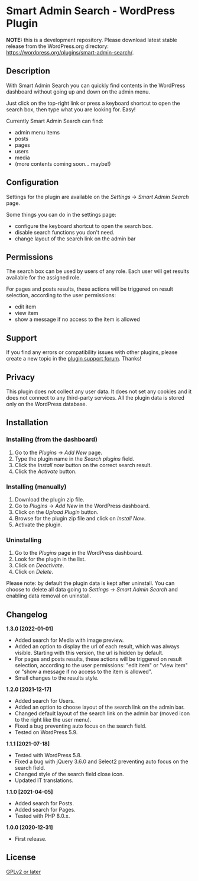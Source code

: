# Smart Admin Search - WordPress Plugin

**NOTE:** this is a development repository. Please download latest stable release from the WordPress.org directory: https://wordpress.org/plugins/smart-admin-search/.

## Description

With Smart Admin Search you can quickly find contents in the WordPress dashboard without going up and down on the admin menu.

Just click on the top-right link or press a keyboard shortcut to open the search box, then type what you are looking for. Easy!

Currently Smart Admin Search can find:

- admin menu items
- posts
- pages
- users
- media
- (more contents coming soon... maybe!)

## Configuration

Settings for the plugin are available on the *Settings* -> *Smart Admin Search* page.

Some things you can do in the settings page:

- configure the keyboard shortcut to open the search box.
- disable search functions you don't need.
- change layout of the search link on the admin bar

## Permissions

The search box can be used by users of any role. Each user will get results available for the assigned role.

For pages and posts results, these actions will be triggered on result selection, according to the user permissions:

- edit item
- view item
- show a message if no access to the item is allowed

## Support

If you find any errors or compatibility issues with other plugins, please create a new topic in the [plugin support forum](https://wordpress.org/support/plugin/smart-admin-search/). Thanks!

## Privacy

This plugin does not collect any user data.
It does not set any cookies and it does not connect to any third-party services.
All the plugin data is stored only on the WordPress database.

## Installation

### Installing (from the dashboard)

1. Go to the *Plugins* -> *Add New* page.
2. Type the plugin name in the *Search plugins* field.
3. Click the *Install now* button on the correct search result.
4. Click the *Activate* button.

### Installing (manually)

1. Download the plugin zip file.
2. Go to *Plugins* -> *Add New* in the WordPress dashboard.
3. Click on the *Upload Plugin* button.
4. Browse for the plugin zip file and click on *Install Now*.
5. Activate the plugin.

### Uninstalling

1. Go to the *Plugins* page in the WordPress dashboard.
2. Look for the plugin in the list.
3. Click on *Deactivate*.
4. Click on *Delete*.

Please note: by default the plugin data is kept after uninstall. You can choose to delete all data going to *Settings* -> *Smart Admin Search* and enabling data removal on uninstall.

## Changelog

**1.3.0 [2022-01-01]**

- Added search for Media with image preview.
- Added an option to display the url of each result, which was always visible. Starting with this version, the url is hidden by default.
- For pages and posts results, these actions will be triggered on result selection, according to the user permissions: "edit item" or "view item" or "show a message if no access to the item is allowed".
- Small changes to the results style.

**1.2.0 [2021-12-17]**

- Added search for Users.
- Added an option to choose layout of the search link on the admin bar.
- Changed default layout of the search link on the admin bar (moved icon to the right like the user menu).
- Fixed a bug preventing auto focus on the search field.
- Tested on WordPress 5.9.

**1.1.1 [2021-07-18]**

- Tested with WordPress 5.8.
- Fixed a bug with jQuery 3.6.0 and Select2 preventing auto focus on the search field.
- Changed style of the search field close icon.
- Updated IT translations.

**1.1.0 [2021-04-05]**

- Added search for Posts.
- Added search for Pages.
- Tested with PHP 8.0.x.

**1.0.0 [2020-12-31]**

- First release.

## License
[GPLv2 or later](http://www.gnu.org/licenses/gpl-2.0.html)